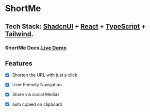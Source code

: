 # ShortMe

## Tech Stack: <a href="https://ui.shadcn.com/" target="_blank">ShadcnUI</a> + <a href="https://react.dev/" target="_blank">React</a> + <a href="https://www.typescriptlang.org/" target="_blank">TypeScript</a> + <a href="https://tailwindcss.com/" target="_blank">Tailwind</a>.
<!-- ![shortme-demo](./shortme_demo.mp4) -->

### ShortMe Docs.<a href="https://shadcn-landing-page.vercel.app/" target="_blank">Live Demo</a>


## Features
- [x] Shorten the URL with just a click
- [x] User Friendly Navigation
- [x] Share via social Medias
- [x] auto copied on clipboard

